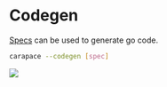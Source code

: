 # Codegen

[Specs](../spec.md) can be used to generate go code.

```sh
carapace --codegen [spec]
```

![](./codegen.cast)
